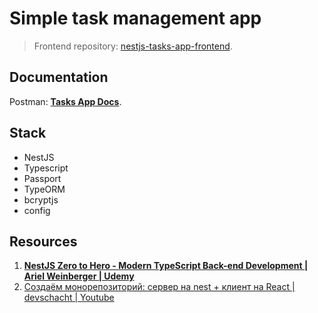 # Simple task management app
> Frontend repository: [nestjs-tasks-app-frontend](https://github.com/albertmolodec/nestjs-tasks-app-frontend).

## Documentation

Postman: **[Tasks App Docs](https://documenter.getpostman.com/view/4341699/SzmcbzZu?version=latest)**.

## Stack

* NestJS
* Typescript
* Passport
* TypeORM
* bcryptjs
* config

## Resources

1. **[NestJS Zero to Hero - Modern TypeScript Back-end Development | Ariel Weinberger | Udemy](https://www.udemy.com/course/nestjs-zero-to-hero/)**
1. [Создаём монорепозиторий: сервер на nest + клиент на React | devschacht | Youtube](https://www.youtube.com/watch?v=Cy-UbbMVd-g)
